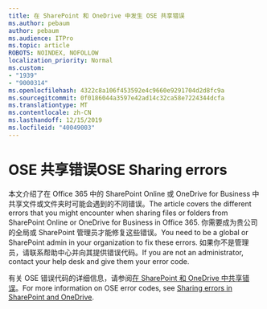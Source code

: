 ```yaml
---
title: 在 SharePoint 和 OneDrive 中发生 OSE 共享错误
ms.author: pebaum
author: pebaum
ms.audience: ITPro
ms.topic: article
ROBOTS: NOINDEX, NOFOLLOW
localization_priority: Normal
ms.custom:
- "1939"
- "9000314"
ms.openlocfilehash: 4322c8a106f453592e4c9660e9291704d2d8fc9a
ms.sourcegitcommit: 0f0186044a3597e42ad14c32ca58e7224344dcfa
ms.translationtype: MT
ms.contentlocale: zh-CN
ms.lasthandoff: 12/15/2019
ms.locfileid: "40049003"
---
```

# <a name="ose-sharing-errors"></a><span data-ttu-id="64b2c-102">OSE 共享错误</span><span class="sxs-lookup"><span data-stu-id="64b2c-102">OSE Sharing errors</span></span>

<span data-ttu-id="64b2c-103">本文介绍了在 Office 365 中的 SharePoint Online 或 OneDrive for Business 中共享文件或文件夹时可能会遇到的不同错误。</span><span class="sxs-lookup"><span data-stu-id="64b2c-103">The article covers the different errors that you might encounter when sharing files or folders from SharePoint Online or OneDrive for Business in Office 365.</span></span> <span data-ttu-id="64b2c-104">你需要成为贵公司的全局或 SharePoint 管理员才能修复这些错误。</span><span class="sxs-lookup"><span data-stu-id="64b2c-104">You need to be a global or SharePoint admin in your organization to fix these errors.</span></span> <span data-ttu-id="64b2c-105">如果你不是管理员，请联系帮助中心并向其提供错误代码。</span><span class="sxs-lookup"><span data-stu-id="64b2c-105">If you are not an administrator, contact your help desk and give them your error code.</span></span>

<span data-ttu-id="64b2c-106">有关 OSE 错误代码的详细信息，请参阅[在 SharePoint 和 OneDrive 中共享错误](https://docs.microsoft.com/sharepoint/sharepoint-onedrive-error-message)。</span><span class="sxs-lookup"><span data-stu-id="64b2c-106">For more information on OSE error codes, see [Sharing errors in SharePoint and OneDrive](https://docs.microsoft.com/sharepoint/sharepoint-onedrive-error-message).</span></span>
